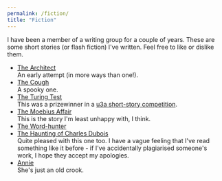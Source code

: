 ```yaml
---
permalink: /fiction/
title: "Fiction"
---
```

I have been a member of a writing group for a couple of years.
These are some short stories (or flash fiction) I've written.
Feel free to like or dislike them.

* [The Architect](/assets/fiction/The-Architect.pdf)\
An early attempt (in more ways than one!).
* [The Cough](/assets/fiction/The-Cough.pdf)\
A spooky one.
* [The Turing Test](/assets/fiction/The-Turing-Test.pdf)\
This was a prizewinner in a [u3a short-story competition](https://www.u3a.org.uk/learning/learning-activities/short-story-competition-2023/the-turing-test).
* [The Moebius Affair](/assets/fiction/The-Moebius-Affair.pdf)\
This is the story I'm least unhappy with, I think.
* [The Word-hunter](/assets/fiction/The-Word-hunter.pdf)
* [The Haunting of Charles Dubois](/assets/fiction/The-Haunting-of-Charles-Dubois.pdf)\
Quite pleased with this one too. I have a vague feeling that I've read something like it before - if I've accidentally plagiarised someone's work, I hope they accept my apologies.
* [Annie](/assets/fiction/Annie.pdf)\
She's just an old crook.
